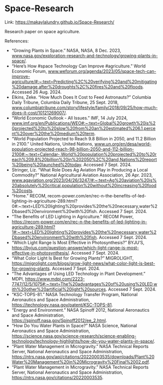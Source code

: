 # Space-Research
Link: https://makaylalundry.github.io/Space-Research/

Research paper on space agriculture. 

References:
- “Growing Plants in Space.” NASA, NASA, 8 Dec. 2023, www.nasa.gov/exploration-research-and-technology/growing-plants-in-space/. 
- “Here’s How #space Technology Can Improve #agriculture.” World Economic Forum, www.weforum.org/agenda/2023/05/space-tech-can-improve-agriculture/#:~:text=Predicting%2C%20verifying%20and%20mitigating%20damage,after%20droughts%2C%20fires%20and%20floods. Accessed 26 Aug. 2024. 
- Elkins, Zeke. “How Much Does It Cost to Feed Astronauts?” Columbia Daily Tribune, Columbia Daily Tribune, 25 Sept. 2018, www.columbiatribune.com/story/lifestyle/family/2018/09/25/how-much-does-it-cost/10121269007/. 
- “World Economic Outlook - All Issues.” IMF, 14 July 2024, www.imf.org/en/Publications/WEO#:~:text=Global%20growth%20is%20projected%20to%20slow%20from%20an%20estimated%206.1,percent%20over%20the%20medium%20term. 
- “World Population Projected to Reach 9.8 Billion in 2050, and 11.2 Billion in 2100.” United Nations, United Nations, www.un.org/en/desa/world-population-projected-reach-98-billion-2050-and-112-billion-2100#:~:text=Calendar-,World%20population%20projected%20to%20reach%209.8%20billion%20in%202050%2C%20and,Nations%20report%20being%20launched%20today. Accessed 7 Sept. 2024. 
- Stringer, Liz. “What Role Does Ag Aviation Play in Producing a Local Commodity?” National Agricultural Aviation Association, 26 Apr. 2023, www.agaviation.org/2023/04/26/3247/#:~:text=Ag%20aviation%20is%20absolutely%20critical,population%20without%20increasing%20food%20costs. 
- “Home.” RECOM, recom-power.com/en/rec-n-the-benefits-of-led-lighting-in-agriculture-289.html?0#:~:text=LED%20lighting%20provides%20the%20necessary,water%2Dbased%20environment%20with%20fish. Accessed 7 Sept. 2024. 
- “The Benefits of LED Lighting in Agriculture.” RECOM Power, https://recom-power.com/en/rec-n-the-benefits-of-led-lighting-in-agriculture-289.html?1#:~:text=LED%20lighting%20provides%20the%20necessary,water%2Dbased%20environment%20with%20fish. Accessed 7 Sept. 2024.
- “Which Light Range Is Most Effective in Photosynthesis?” BYJU’S, https://byjus.com/question-answer/which-light-range-is-most-effective-in-photosynthesis/. Accessed 7 Sept. 2024.
- “What Color Light Is Best for Growing Plants?” MIGROLIGHT, https://migrolight.com/blogs/grow-light-news/what-color-light-is-best-for-growing-plants. Accessed 7 Sept. 2024.
- “The Advantages of Using LED Technology in Plant Development.” MDPI, https://www.mdpi.com/2223-7747/12/5/1075#:~:text=The%20advantages%20of%20using%20LED,with%20other%20artificial%20light%20sources. Accessed 7 Sept. 2024.
- “KSC-TOPS-81.” NASA Technology Transfer Program, National Aeronautics and Space Administration, https://technology.nasa.gov/patent/KSC-TOPS-81.
- “Energy and Environment.” NASA Spinoff 2012, National Aeronautics and Space Administration, https://spinoff.nasa.gov/Spinoff2012/ee_2.html.
- “How Do You Water Plants in Space?” NASA Science, National Aeronautics and Space Administration, https://science.nasa.gov/science-research/science-enabling-technology/technology-highlights/how-do-you-water-plants-in-space/.
- “Plant Water Management in Microgravity.” NASA Technical Reports Server, National Aeronautics and Space Administration, https://ntrs.nasa.gov/api/citations/20220003535/downloads/Plant%20Water%20Management%20in%20Microgravity%20Final%2002.pdf.
- “Plant Water Management in Microgravity.” NASA Technical Reports Server, National Aeronautics and Space Administration, https://ntrs.nasa.gov/citations/20220003535.
